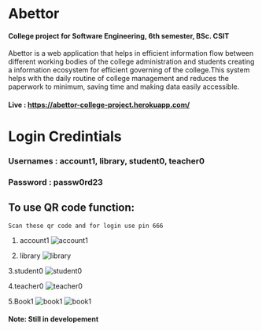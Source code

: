 # Abettor
#### College project for Software Engineering, 6th semester, BSc. CSIT
 Abettor is a web application that helps in efficient information flow between different working bodies of the college administration and students creating a information ecosystem for efficient governing of the college.This system helps with the daily routine of college management and reduces the paperwork to minimum, saving time and making data easily accessible.

#### Live : https://abettor-college-project.herokuapp.com/

# Login Credintials 
### Usernames : account1, library, student0, teacher0
### Password  : passw0rd23

## To use QR code function:
```
Scan these qr code and for login use pin 666
```
1. account1 
![account1](https://github.com/lurayy/Abettor/blob/master/account1.jpg)

2. library
![library](https://github.com/lurayy/Abettor/blob/master/library.jpg)

3.student0
![student0](https://github.com/lurayy/Abettor/blob/master/student0.jpg)

4.teacher0
![teacher0](https://github.com/lurayy/Abettor/blob/master/teacher0.jpg)

5.Book1
![book1](https://github.com/lurayy/Abettor/blob/master/book1.jpg)
![book1](https://github.com/lurayy/Abettor/blob/master/book1.jpg)

#### Note: Still in developement
